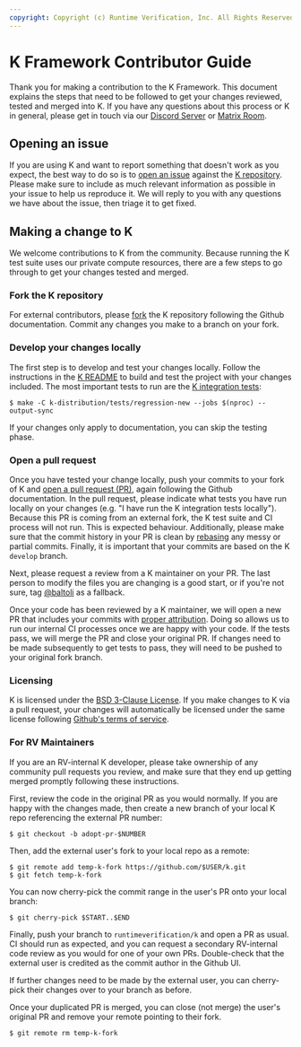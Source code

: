 ```yaml
---
copyright: Copyright (c) Runtime Verification, Inc. All Rights Reserved.
---
```


# K Framework Contributor Guide

Thank you for making a contribution to the K Framework. This document explains
the steps that need to be followed to get your changes reviewed, tested and
merged into K. If you have any questions about this process or K in general,
please get in touch via our [Discord Server][discord] or [Matrix Room][matrix].

## Opening an issue

If you are using K and want to report something that doesn't work as you expect,
the best way to do so is to [open an issue][issue] against the [K repository][k-repo].
Please make sure to include as much relevant information as possible in your
issue to help us reproduce it. We will reply to you with any questions we have
about the issue, then triage it to get fixed.

## Making a change to K

We welcome contributions to K from the community. Because running the K test
suite uses our private compute resources, there are a few steps to go through to
get your changes tested and merged.

### Fork the K repository

For external contributors, please [fork][fork] the K repository following the
Github documentation. Commit any changes you make to a branch on your fork.

### Develop your changes locally

The first step is to develop and test your changes locally. Follow the
instructions in the [K README][readme] to build and test the project with your
changes included. The most important tests to run are the
[K integration tests][integration]:
```console
$ make -C k-distribution/tests/regression-new --jobs $(nproc) --output-sync
```

If your changes only apply to documentation, you can skip the testing phase.

### Open a pull request

Once you have tested your change locally, push your commits to your fork of K
and [open a pull request (PR)][pr], again following the Github documentation. In
the pull request, please indicate what tests you have run locally on your
changes (e.g. "I have run the K integration tests locally"). Because this PR is
coming from an external fork, the K test suite and CI process will not run. This
is expected behaviour. Additionally, please make sure that the commit history in
your PR is clean by [rebasing][rebase] any messy or partial commits. Finally, it
is important that your commits are based on the K `develop` branch.

Next, please request a review from a K maintainer on your PR. The last person to
modify the files you are changing is a good start, or if you're not sure,
tag [@baltoli][bruce] as a fallback.

Once your code has been reviewed by a K maintainer, we will open a new PR that
includes your commits with [proper attribution][authors]. Doing so allows us to
run our internal CI processes once we are happy with your code. If the tests
pass, we will merge the PR and close your original PR. If changes need to be
made subsequently to get tests to pass, they will need to be pushed to your
original fork branch.

### Licensing

K is licensed under the [BSD 3-Clause License][license]. If you make changes to
K via a pull request, your changes will automatically be licensed under the same
license following [Github's terms of service][tos].

### For RV Maintainers

If you are an RV-internal K developer, please take ownership of any community
pull requests you review, and make sure that they end up getting merged promptly
following these instructions.

First, review the code in the original PR as you would normally. If you are
happy with the changes made, then create a new branch of your local K repo
referencing the external PR number:
```console
$ git checkout -b adopt-pr-$NUMBER
```

Then, add the external user's fork to your local repo as a remote:
```console
$ git remote add temp-k-fork https://github.com/$USER/k.git
$ git fetch temp-k-fork
```

You can now cherry-pick the commit range in the user's PR onto your local
branch:
```console
$ git cherry-pick $START..$END
```

Finally, push your branch to `runtimeverification/k` and open a PR as usual. CI
should run as expected, and you can request a secondary RV-internal code review
as you would for one of your own PRs. Double-check that the external user is
credited as the commit author in the Github UI.

If further changes need to be made by the external user, you can cherry-pick
their changes over to your branch as before.

Once your duplicated PR is merged, you can close (not merge) the user's original
PR and remove your remote pointing to their fork.
```console
$ git remote rm temp-k-fork
```

[authors]: https://docs.github.com/en/pull-requests/committing-changes-to-your-project/creating-and-editing-commits/creating-a-commit-with-multiple-authors
[bruce]: https://github.com/baltoli
[discord]: https://discord.com/invite/CurfmXNtbN
[fork]: https://docs.github.com/en/get-started/quickstart/fork-a-repo
[integration]: https://github.com/runtimeverification/k/tree/master/k-distribution/tests/regression-new
[issue]: https://github.com/runtimeverification/k/issues/new?assignees=&labels=k-bug%2Ck&template=bug-report.yaml&title=%5BK-Bug%5D+%3CTITLE%3E
[k-repo]: https://github.com/runtimeverification/k
[license]: https://github.com/runtimeverification/k/blob/master/LICENSE.md
[matrix]: https://matrix.to/#/#k:matrix.org
[pr]: https://docs.github.com/en/pull-requests/collaborating-with-pull-requests/proposing-changes-to-your-work-with-pull-requests/about-pull-requests
[readme]: https://github.com/runtimeverification/k/blob/master/README.md
[rebase]: https://docs.github.com/en/get-started/using-git/about-git-rebase
[tos]: https://docs.github.com/en/site-policy/github-terms/github-terms-of-service#6-contributions-under-repository-license
